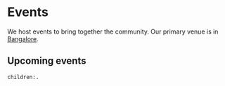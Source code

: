
# Events

We host events to bring together the community. Our primary venue is in [Bangalore].

## Upcoming events

```query {.timeline}
children:.
```


[Bangalore]: https://en.wikipedia.org/wiki/Bangalore